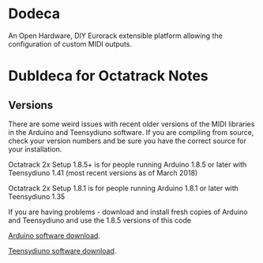 # Dodeca
An Open Hardware, DIY Eurorack extensible platform allowing the configuration of custom MIDI outputs. 


# Dubldeca for Octatrack Notes

## Versions

There are some weird issues with recent older versions of the MIDI libraries in the Arduino and Teensydiuno software. If you are compiling from source, check your version numbers and be sure you have the correct source for your installation.

Octatrack 2x Setup 1.8.5+ is for people running Arduino 1.8.5 or later with Teensydiuno 1.41 (most recent versions as of March 2018)

Octatrack 2x Setup 1.8.1 is for people running Arduino 1.8.1 or later with Teensydiuno 1.35

If you are having problems - download and install fresh copies of Arduino and Teensydiuno and use the 1.8.5 versions of this code

[Arduino software download](https://www.arduino.cc/en/Main/Software).
	
[Teensydiuno software download](https://www.pjrc.com/teensy/td_download.html).
